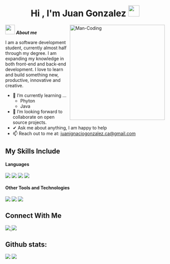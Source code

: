 <h1 align="center"><b>Hi , I'm Juan Gonzalez </b><img src="https://media.giphy.com/media/hvRJCLFzcasrR4ia7z/giphy.gif" width="35"></h1>
<!--  -->
<img align="right" width=300px alt="Man-Coding" src="https://github.com/user-attachments/assets/b3f4107e-c3f0-4aa3-a9d4-f71fa0cdb078" />

<img src="https://github.com/user-attachments/assets/16ce27bb-ee4a-4e09-971b-db12e136521f" width="30px">&nbsp;***About me***

I am a software development student, currently almost half through my degree. I am expanding my knowledge in both front-end and back-end development. I love to learn and build something new, productive, innovative and creative.
- 🌱 I’m currently learning ...
  - Phyton
  - Java
- 👥 I’m looking forward to collaborate on open source projects.
- ✔ Ask me about anything, I am happy to help<br>
- 📫 Reach out to me at: <a href="juanignaciogonzalez.ca@gmail.com">juanignaciogonzalez.ca@gmail.com</a>

## My Skills Include

<h4> Languages </h4>
<span> 
  <img src="https://img.shields.io/badge/HTML5-E34F26?style=for-the-badge&logo=html5&logoColor=white">
  <img src="https://img.shields.io/badge/CSS3-1572B6?style=for-the-badge&logo=css3&logoColor=white">
  <img src="https://img.shields.io/badge/JavaScript-F7DF1E?style=for-the-badge&logo=javascript&logoColor=black">
  <img src="https://img.shields.io/badge/python-3670A0?style=for-the-badge&logo=python&logoColor=ffdd54">
  


</span>


<h4> Other Tools and Technologies </h4>
<span>
  <img src="https://img.shields.io/badge/Git-F05032?style=for-the-badge&logo=git&logoColor=white">
  <img src="https://img.shields.io/badge/Notion-%23000000.svg?style=for-the-badge&logo=notion&logoColor=white">
  <img src="https://img.shields.io/badge/Visual%20Studio%20Code-0078d7.svg?style=for-the-badge&logo=visual-studio-code&logoColor=white">
  



</span>

## Connect With Me

<a href= "https://www.instagram.com/_juan.gonzalezz_/?hl=es">
    <img src="https://img.shields.io/badge/Instagram-%23E4405F.svg?style=for-the-badge&logo=Instagram&logoColor=white">
</a>
<a href= "https://www.linkedin.com/in/juan-ignacio-gonzalez">
    <img src="https://img.shields.io/badge/linkedin-%230077B5.svg?style=for-the-badge&logo=linkedin&logoColor=white">
</a>


<h2>Github stats:</h2> 

[![](https://github-readme-stats.vercel.app/api?username=JuanGonzalez89&show_icons=true&theme=tokyonight&hide_border=true&locale=en)](https://github.com/JuanGonzalez89)
[![](https://github-readme-streak-stats.herokuapp.com/?user=JuanGonzalez89&theme=material-palenight)](https://github.com/JuanGonzalez89)
</div>
